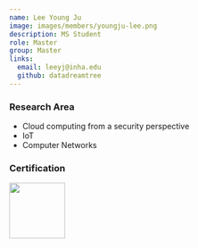 ```yaml
---
name: Lee Young Ju
image: images/members/youngju-lee.png
description: MS Student
role: Master
group: Master
links:
  email: leeyj@inha.edu
  github: datadreamtree
---
```


### Research Area
- Cloud computing from a security perspective
- IoT
- Computer Networks

### Certification
<a href="https://www.credly.com/badges/9c01dd2f-f1a4-4dd0-a44f-39d93ac80bd7/public_url"><img src="https://images.credly.com/size/340x340/images/0e284c3f-5164-4b21-8660-0d84737941bc/image.png" width="100"></a>
